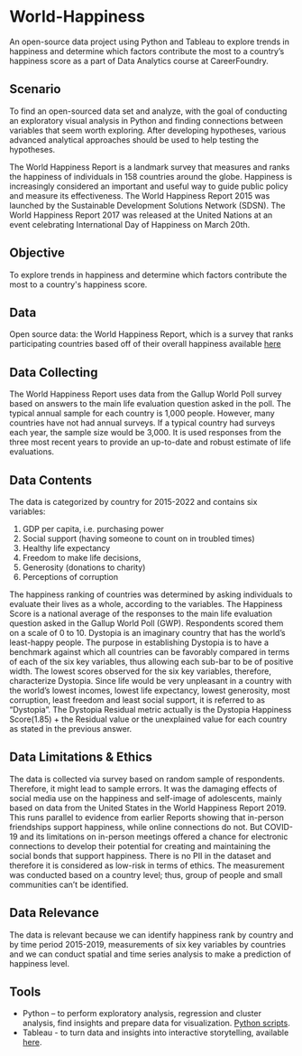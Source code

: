 # World-Happiness

An open-source data project using Python and Tableau to explore trends in happiness and determine which factors contribute the most to a country’s happiness score as a part of Data Analytics course at CareerFoundry.

## Scenario
To find an open-sourced data set and analyze, with the goal of conducting an exploratory visual analysis in Python and finding connections between variables that seem worth exploring. After developing hypotheses, various advanced analytical approaches should be used to help testing the hypotheses.

The World Happiness Report is a landmark survey that measures and ranks the happiness of individuals in 158 countries around the globe. Happiness is increasingly considered an important and useful way to guide public policy and measure its effectiveness. 
The World Happiness Report 2015 was launched by the Sustainable Development Solutions Network (SDSN). The World Happiness Report 2017 was released at the United Nations at an event celebrating International Day of Happiness on March 20th.

## Objective
To explore trends in happiness and determine which factors contribute the most to a country's happiness score.

## Data 
Open source data: the World Happiness Report, which is a survey that ranks participating countries based off of their overall happiness available [here](https://www.kaggle.com/datasets/mathurinache/world-happiness-report)


## Data Collecting
The World Happiness Report uses data from the Gallup World Poll survey based on answers to the main life evaluation question asked in the poll. The typical annual sample for each country is 1,000 people. However, many countries have not had annual surveys. If a typical country had surveys each year, the sample size would be 3,000. It is used responses from the three most recent years to provide an up-to-date and robust estimate of life evaluations.

## Data Contents

The data is categorized by country for 2015-2022 and contains six variables:
1.	GDP per capita, i.e. purchasing power
2.	Social support (having someone to count on in troubled times)
3.	Healthy life expectancy
4.	Freedom to make life decisions,
5.	Generosity (donations to charity)
6.	Perceptions of corruption

The happiness ranking of countries was determined by asking individuals to evaluate their lives as a whole, according to the variables. The Happiness Score is a national average of the responses to the main life evaluation question asked in the Gallup World Poll (GWP). Respondents scored them on a scale of 0 to 10.
Dystopia is an imaginary country that has the world’s least-happy people. The purpose in establishing Dystopia is to have a benchmark against which all countries can be favorably compared in terms of each of the six key variables, thus allowing each sub-bar to be of positive width. The lowest scores observed for the six key variables, therefore, characterize Dystopia. Since life would be very unpleasant in a country with the world’s lowest incomes, lowest life expectancy, lowest generosity, most corruption, least freedom and least social support, it is referred to as “Dystopia”. The Dystopia Residual metric actually is the Dystopia Happiness Score(1.85) + the Residual value or the unexplained value for each country as stated in the previous answer.

## Data Limitations & Ethics
The data is collected via survey based on random sample of respondents. Therefore, it might lead to sample errors.
It was the damaging effects of social media use on the happiness and self-image of adolescents, mainly based on data from the United States in the World Happiness Report 2019. This runs parallel to evidence from earlier Reports showing that in-person friendships support happiness, while online connections do not. But COVID-19 and its limitations on in-person meetings offered a chance for electronic connections to develop their potential for creating and maintaining the social bonds that support happiness.
There is no PII in the dataset and therefore it is considered as low-risk in terms of ethics. The measurement was conducted based on a country level; thus, group of people and small communities can’t be identified.

## Data Relevance
The data is relevant because we can identify happiness rank by country and by time period 2015-2019, measurements of six key variables by countries and we can conduct spatial and time series analysis to make a prediction of happiness level.

## Tools
- Python – to perform exploratory analysis, regression and cluster analysis, find insights and prepare data for visualization. [Python scripts](https://github.com/Smologonova/Python_World-Happiness/tree/main/03%20Scripts).
- Tableau - to turn data and insights into interactive storytelling, available [here](https://public.tableau.com/app/profile/iryna.smologonova/viz/WorldHappiness_16650922495530/WorldHappiness?publish=yes).

